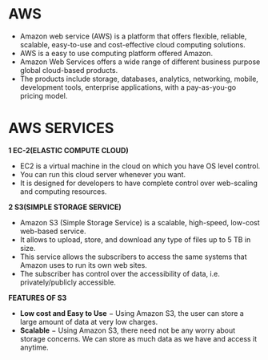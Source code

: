 # **AWS**

* Amazon web service (AWS) is a platform that offers flexible, reliable, scalable, easy-to-use and cost-effective cloud computing solutions.
* AWS is a easy to use computing platform offered Amazon.
* Amazon Web Services offers a wide range of different business purpose global cloud-based products.
* The products include storage, databases, analytics, networking, mobile, development tools, enterprise applications, with a pay-as-you-go pricing model.

# **AWS SERVICES**
**1 EC-2(ELASTIC COMPUTE CLOUD)**

* EC2 is a virtual machine in the cloud on which you have OS level control. 
* You can run this cloud server whenever you want.
* It is designed for developers to have complete control over web-scaling and computing resources.

**2 S3(SIMPLE STORAGE SERVICE)**

* Amazon S3 (Simple Storage Service) is a scalable, high-speed, low-cost web-based service.
* It allows to upload, store, and download any type of files up to 5 TB in size.
* This service allows the subscribers to access the same systems that Amazon uses to run its own web sites.
* The subscriber has control over the accessibility of data, i.e. privately/publicly accessible.

**FEATURES OF S3**

* **Low cost and Easy to Use** − Using Amazon S3, the user can store a large amount of data at very low charges.
* **Scalable** − Using Amazon S3, there need not be any worry about storage concerns. 
  We can store as much data as we have and access it anytime.
